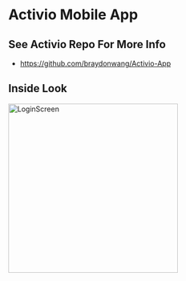 # Activio Mobile App

## See Activio Repo For More Info
- https://github.com/braydonwang/Activio-App

## Inside Look
<img width="338" alt="LoginScreen" src="https://user-images.githubusercontent.com/16049357/189266944-ef5596cf-50a3-486e-8225-c68c9cb38ec6.png">
